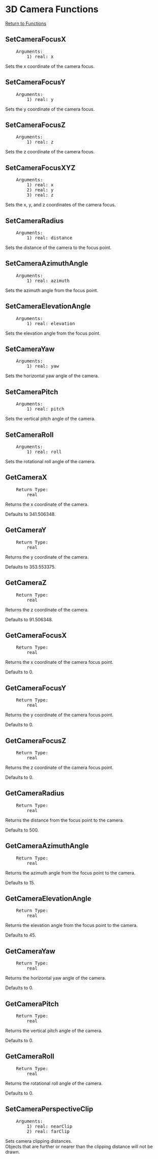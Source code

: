 ﻿# 3D Camera Functions

[Return to Functions](./docs.html)

## SetCameraFocusX
<pre>
    Arguments:
        1) real: x
</pre>
Sets the x coordinate of the camera focus.

## SetCameraFocusY
<pre>
    Arguments:
        1) real: y
</pre>
Sets the y coordinate of the camera focus.

## SetCameraFocusZ
<pre>
    Arguments:
        1) real: z
</pre>
Sets the z coordinate of the camera focus.

## SetCameraFocusXYZ
<pre>
    Arguments:
        1) real: x
        2) real: y
        3) real: z
</pre>
Sets the x, y, and z coordinates of the camera focus.

## SetCameraRadius
<pre>
    Arguments:
        1) real: distance
</pre>
Sets the distance of the camera to the focus point.

## SetCameraAzimuthAngle
<pre>
    Arguments:
        1) real: azimuth
</pre>
Sets the azimuth angle from the focus point.

## SetCameraElevationAngle
<pre>
    Arguments:
        1) real: elevation
</pre>
Sets the elevation angle from the focus point.

## SetCameraYaw
<pre>
    Arguments:
        1) real: yaw
</pre>
Sets the horizontal yaw angle of the camera.

## SetCameraPitch
<pre>
    Arguments:
        1) real: pitch
</pre>
Sets the vertical pitch angle of the camera.

## SetCameraRoll
<pre>
    Arguments:
        1) real: roll
</pre>
Sets the rotational roll angle of the camera.

## GetCameraX
<pre>
    Return Type:
        real
</pre>
Returns the x coordinate of the camera.

Defaults to 341.506348.

## GetCameraY
<pre>
    Return Type:
        real
</pre>
Returns the y coordinate of the camera.

Defaults to 353.553375.

## GetCameraZ
<pre>
    Return Type:
        real
</pre>
Returns the z coordinate of the camera.

Defaults to 91.506348.

## GetCameraFocusX
<pre>
    Return Type:
        real
</pre>
Returns the x coordinate of the camera focus point.

Defaults to 0.

## GetCameraFocusY
<pre>
    Return Type:
        real
</pre>
Returns the y coordinate of the camera focus point.

Defaults to 0.

## GetCameraFocusZ
<pre>
    Return Type:
        real
</pre>
Returns the z coordinate of the camera focus point.

Defaults to 0.

## GetCameraRadius
<pre>
    Return Type:
        real
</pre>
Returns the distance from the focus point to the camera.

Defaults to 500.

## GetCameraAzimuthAngle
<pre>
    Return Type:
        real
</pre>
Returns the azimuth angle from the focus point to the camera.

Defaults to 15.

## GetCameraElevationAngle
<pre>
    Return Type:
        real
</pre>
Returns the elevation angle from the focus point to the camera.

Defaults to 45.

## GetCameraYaw
<pre>
    Return Type:
        real
</pre>
Returns the horizontal yaw angle of the camera.

Defaults to 0.

## GetCameraPitch
<pre>
    Return Type:
        real
</pre>
Returns the vertical pitch angle of the camera.

Defaults to 0.

## GetCameraRoll
<pre>
    Return Type:
        real
</pre>
Returns the rotational roll angle of the camera.

Defaults to 0.

## SetCameraPerspectiveClip
<pre>
    Arguments:
        1) real: nearClip
        2) real: farClip
</pre>
Sets camera clipping distances.\
Objects that are further or nearer than the clipping distance will not be drawn.